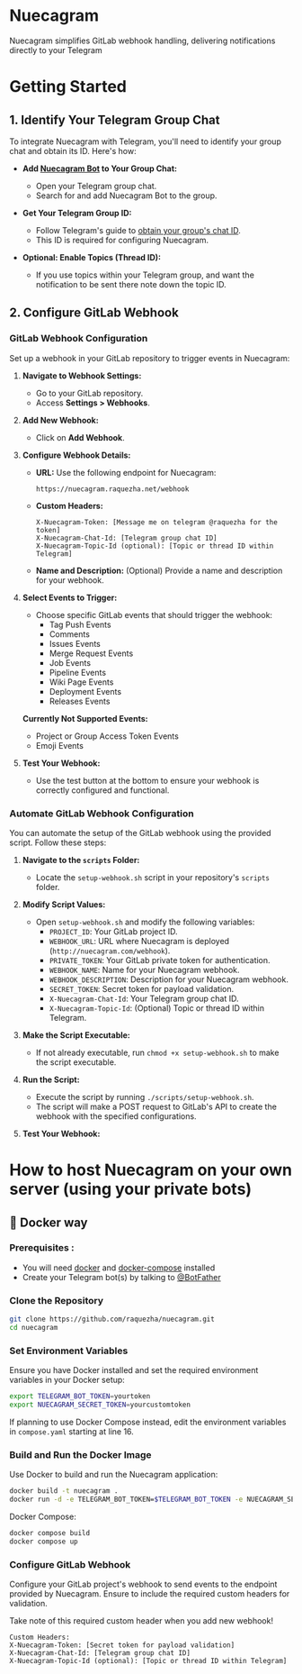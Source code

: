 # Nuecagram

Nuecagram simplifies GitLab webhook handling, delivering notifications directly to your Telegram

# Getting Started
## 1. Identify Your Telegram Group Chat

To integrate Nuecagram with Telegram, you'll need to identify your group chat and obtain its ID. Here's how:

- **Add [Nuecagram Bot](https://t.me/NuecagramBot) to Your Group Chat:**
    - Open your Telegram group chat.
    - Search for and add Nuecagram Bot to the group.

- **Get Your Telegram Group ID:**
    - Follow Telegram's guide to [obtain your group's chat ID](https://core.telegram.org/bots/api#getting-updates).
    - This ID is required for configuring Nuecagram.

- **Optional: Enable Topics (Thread ID):**
    - If you use topics within your Telegram group, and want the notification to be sent there note down the topic ID.

## 2. Configure GitLab Webhook
### GitLab Webhook Configuration
Set up a webhook in your GitLab repository to trigger events in Nuecagram:

1. **Navigate to Webhook Settings:**
    - Go to your GitLab repository.
    - Access **Settings > Webhooks**.

2. **Add New Webhook:**
    - Click on **Add Webhook**.

3. **Configure Webhook Details:**

    - **URL:** Use the following endpoint for Nuecagram:
      ```
      https://nuecagram.raquezha.net/webhook
      ```
    - **Custom Headers:**
      ```
      X-Nuecagram-Token: [Message me on telegram @raquezha for the token]
      X-Nuecagram-Chat-Id: [Telegram group chat ID]
      X-Nuecagram-Topic-Id (optional): [Topic or thread ID within Telegram]
      ```
    - **Name and Description:** (Optional) Provide a name and description for your webhook.

4. **Select Events to Trigger:**
    - Choose specific GitLab events that should trigger the webhook:
        - Tag Push Events
        - Comments
        - Issues Events
        - Merge Request Events
        - Job Events
        - Pipeline Events
        - Wiki Page Events
        - Deployment Events
        - Releases Events

   **Currently Not Supported Events:**
    - Project or Group Access Token Events
    - Emoji Events

5. **Test Your Webhook:**
    - Use the test button at the bottom to ensure your webhook is correctly configured and functional.

### Automate GitLab Webhook Configuration

You can automate the setup of the GitLab webhook using the provided script. Follow these steps:

1. **Navigate to the `scripts` Folder:**
    - Locate the `setup-webhook.sh` script in your repository's `scripts` folder.

2. **Modify Script Values:**
    - Open `setup-webhook.sh` and modify the following variables:
        - `PROJECT_ID`: Your GitLab project ID.
        - `WEBHOOK_URL`: URL where Nuecagram is deployed (`http://nuecagram.com/webhook`).
        - `PRIVATE_TOKEN`: Your GitLab private token for authentication.
        - `WEBHOOK_NAME`: Name for your Nuecagram webhook.
        - `WEBHOOK_DESCRIPTION`: Description for your Nuecagram webhook.
        - `SECRET_TOKEN`: Secret token for payload validation.
        - `X-Nuecagram-Chat-Id`: Your Telegram group chat ID.
        - `X-Nuecagram-Topic-Id`: (Optional) Topic or thread ID within Telegram.

3. **Make the Script Executable:**
    - If not already executable, run `chmod +x setup-webhook.sh` to make the script executable.

4. **Run the Script:**
    - Execute the script by running `./scripts/setup-webhook.sh`.
    - The script will make a POST request to GitLab's API to create the webhook with the specified configurations.

5. **Test Your Webhook:**

# How to host Nuecagram on your own server (using your private bots)

## 🐳 Docker way

### Prerequisites :
- You will need [docker](https://docs.docker.com/install/) and [docker-compose](https://docs.docker.com/compose/install/) installed
- Create your Telegram bot(s) by talking to [@BotFather](https://t.me/botfather)

### Clone the Repository

```bash
git clone https://github.com/raquezha/nuecagram.git
cd nuecagram
```

### Set Environment Variables

Ensure you have Docker installed and set the required environment variables in your Docker setup:

```bash
export TELEGRAM_BOT_TOKEN=yourtoken
export NUECAGRAM_SECRET_TOKEN=yourcustomtoken
```

If planning to use Docker Compose instead, edit the environment variables in `compose.yaml` starting at line 16.

### Build and Run the Docker Image

Use Docker to build and run the Nuecagram application:

```bash
docker build -t nuecagram .
docker run -d -e TELEGRAM_BOT_TOKEN=$TELEGRAM_BOT_TOKEN -e NUECAGRAM_SECRET_TOKEN=$NUECAGRAM_SECRET_TOKEN -p 8080:80 nuecagram
```

Docker Compose:
```bash
docker compose build
docker compose up
```

### Configure GitLab Webhook

Configure your GitLab project's webhook to send events to the endpoint provided by Nuecagram. Ensure to include the required custom headers for validation.


Take note of this required custom header when you add new webhook!

```
Custom Headers:
X-Nuecagram-Token: [Secret token for payload validation]
X-Nuecagram-Chat-Id: [Telegram group chat ID]
X-Nuecagram-Topic-Id (optional): [Topic or thread ID within Telegram]
```
